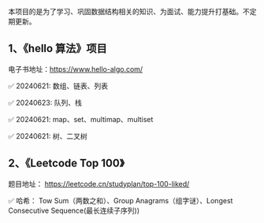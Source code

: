 本项目的是为了学习、巩固数据结构相关的知识、为面试、能力提升打基础。不定期更新。


## 1、《hello 算法》项目
 
电子书地址：https://www.hello-algo.com/

✅ 20240621: 数组、链表、列表

✅ 20240623: 队列、栈

✅ 20240621: map、set、multimap、multiset

✅ 20240621: 树、二叉树




## 2、《Leetcode Top 100》

题目地址： https://leetcode.cn/studyplan/top-100-liked/

✅ 哈希： Tow Sum（两数之和）、Group Anagrams（组字谜）、Longest Consecutive Sequence(最长连续子序列))
